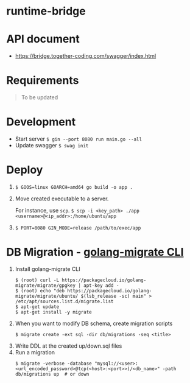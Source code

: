 # runtime-bridge

# API document
- https://bridge.together-coding.com/swagger/index.html

# Requirements

> To be updated

# Development
- Start server
    `$ gin --port 8080 run main.go --all`
- Update swagger
    `$ swag init`

# Deploy
1. `$ GOOS=linux GOARCH=amd64 go build -o app .`
2. Move created executable to a server.

    For instance, use `scp`. `$ scp -i <key_path> ./app <username>@<ip_addr>:/home/ubuntu/app`
3. `$ PORT=8080 GIN_MODE=release /path/to/exec/app`

# DB Migration - [golang-migrate CLI](https://github.com/golang-migrate/migrate/tree/master/cmd/migrate#with-go-toolchain)

1. Install golang-migrate CLI
    ```shell
    $ (root) curl -L https://packagecloud.io/golang-migrate/migrate/gpgkey | apt-key add -
    $ (root) echo "deb https://packagecloud.io/golang-migrate/migrate/ubuntu/ $(lsb_release -sc) main" > /etc/apt/sources.list.d/migrate.list
    $ apt-get update
    $ apt-get install -y migrate
    ```
2. When you want to modify DB schema, create migration scripts
    ```shell
    $ migrate create -ext sql -dir db/migrations -seq <title>
    ```
3. Write DDL at the created up/down.sql files
4. Run a migration 
   ```shell
   $ migrate -verbose -database "mysql://<user>:<url_encoded_password>@tcp(<host>:<port>>)/<db_name>" -path db/migrations up  # or down
   ```
